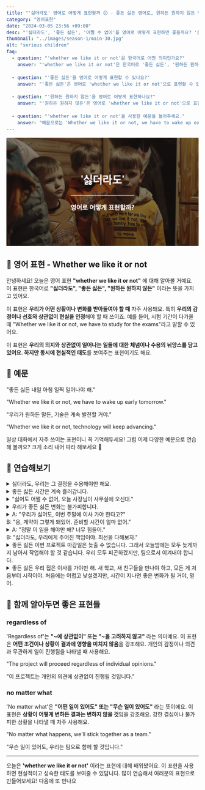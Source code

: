 ```yaml
---
title: "'싫더라도' 영어로 어떻게 표현할까 😕 - 좋든 싫든 영어로, 원하든 원하지 않든 영어로"
category: "영어표현"
date: "2024-03-05 23:56 +09:00"
desc: "'싫더라도', '좋든 싫든', '어쩔 수 없이'를 영어로 어떻게 표현하면 좋을까요? '싫더라도 운동해야 해', '좋든 싫든 세금을 내야 해' 등을 영어로 표현하는 법을 배워봅시다. 다양한 예문을 통해서 연습하고 본인의 표현으로 만들어 보세요."
thumbnail: "../images/season-1/main-30.jpg"
alt: "serious children"
faq:
  - question: "'whether we like it or not'은 한국어로 어떤 의미인가요?"
    answer: "'whether we like it or not'은 한국어로 '좋든 싫든', '원하든 원하지 않든'이라는 의미입니다. 이 표현은 우리의 감정이나 선호와 상관없이 현실을 인정해야 할 때 사용됩니다."

  - question: "'좋든 싫든'을 영어로 어떻게 표현할 수 있나요?"
    answer: "'좋든 싫든'은 영어로 'whether we like it or not'으로 표현할 수 있습니다. 예를 들어, '좋든 싫든 우리는 이 일을 해야 해'는 'Whether we like it or not, we have to do this job'으로 말할 수 있습니다."

  - question: "'원하든 원하지 않든'을 영어로 어떻게 표현하나요?"
    answer: "'원하든 원하지 않든'은 영어로 'whether we like it or not'으로 표현할 수 있습니다. 예를 들어, '원하든 원하지 않든 변화는 일어날 거야'는 'Whether we like it or not, change will happen'으로 말할 수 있습니다."

  - question: "'whether we like it or not'을 사용한 예문을 들어주세요."
    answer: "예문으로는 'Whether we like it or not, we have to wake up early tomorrow'(좋든 싫든 내일 아침 일찍 일어나야 해)가 있습니다. 또 다른 예로 'Whether we like it or not, technology will keep advancing'(우리가 원하든 말든, 기술은 계속 발전할 거야)가 있습니다."
---
```


![싫더라도 영어표현](../images/season-1/main-30.jpg)

## 🌟 영어 표현 - Whether we like it or not

안녕하세요! 오늘은 영어 표현 **"whether we like it or not"** 에 대해 알아볼 거예요. 이 표현은 한국어로 **"싫더라도", "좋든 싫든", "원하든 원하지 않든"** 이라는 뜻을 가지고 있어요.

이 표현은 **우리가 어떤 상황이나 변화를 받아들여야 할 때** 자주 사용돼요. 특히 **우리의 감정이나 선호와 상관없이 현실을 인정**해야 할 때 쓰이죠. 예를 들어, 시험 기간이 다가올 때 "Whether we like it or not, we have to study for the exams"라고 말할 수 있어요.

이 표현은 **우리의 의지와 상관없이 일어나는 일들에 대한 체념이나 수용의 뉘앙스를 담고 있어요. 하지만 동시에 현실적인 태도**를 보여주는 표현이기도 해요.

<script async src="https://pagead2.googlesyndication.com/pagead/js/adsbygoogle.js?client=ca-pub-1465612013356152"
     crossorigin="anonymous"></script>
<!-- engple-horizontal-ad -->

<ins class="adsbygoogle"
     style="display:block"
     data-ad-client="ca-pub-1465612013356152"
     data-ad-slot="2106896038"
     data-ad-format="auto"
     data-full-width-responsive="true"></ins>

<script>
     (adsbygoogle = window.adsbygoogle || []).push({});
</script>

## 📖 예문

"좋든 싫든 내일 아침 일찍 일어나야 해."

"Whether we like it or not, we have to wake up early tomorrow."

"우리가 원하든 말든, 기술은 계속 발전할 거야."

"Whether we like it or not, technology will keep advancing."

일상 대화에서 자주 쓰이는 표현이니 꼭 기억해두세요! 그럼 이제 다양한 예문으로 연습해 볼까요? 크게 소리 내어 따라 해보세요 🌟

## 💬 연습해보기

<details>
  <summary>싫더라도, 우리는 그 결정을 수용해야만 해요.</summary>
<span>Whether we like it or not, we have to accept that decision.</span>
</details>

<details>
  <summary>좋든 싫든 시간은 계속 흘러갑니다.</summary>
<span>Whether we like it or not, time keeps moving on.</span>
</details>

<details>
<summary>"싫어도 어쩔 수 없어, 오늘 사장님이 사무실에 오신대."</summary>
<span>"Hey, the boss is coming to the office today, whether we like it or not."</span>
</details>

<details>
  <summary>우리가 좋든 싫든 변화는 불가피합니다.</summary>
<span>Whether we like it or not, change is inevitable.</span>
</details>

<details>
  <summary>A: "우리가 싫어도, 이번 주말에 이사 가야 한다고?"<br>B: "응, 계약이 그렇게 돼있어. 준비할 시간이 얼마 없어."</summary>
  <span>A: "Whether we like it or not, we have to move this weekend?"<br>B: "Yes, that's how the contract is. We don't have much time to prepare."
</details>

<details>
  <summary>A: "정말 이 일을 해야만 해? 너무 힘들어."<br>B: "싫더라도, 우리에게 주어진 책임이야. 최선을 다해보자."</summary>
<span>A: "Do we really have to do this? It's too hard."<br>B: "Whether we like it or not, it's our responsibility. Let's do our best."</span>
</details>

<details>
  <summary>좋든 싫든 이번 프로젝트 마감일은 늦출 수 없습니다. 그래서 오늘밤에는 모두 늦게까지 남아서 작업해야 할 것 같습니다. 우리 모두 피곤하겠지만, 팀으로서 이겨내야 합니다.</summary>
<span>Whether we like it or not, the deadline for this project cannot be pushed back. So, it looks like we all need to stay late working tonight. It's going to be tiring for everyone, but as a team, we need to pull through.</span>
</details>

<details>
  <summary>좋든 싫든 우리 집은 이사를 가야만 해. 새 학교, 새 친구들을 만나야 하고, 모든 게 처음부터 시작이야. 처음에는 어렵고 낯설겠지만, 시간이 지나면 좋은 변화가 될 거야, 믿어.</summary>
<span>Whether we like it or not, our family has to move. It means new schools, new friends, and starting everything <a href="/blog/처음부터-영어표현/">from scratch</a>. It's going to be <a href="/blog/in-english/183.tough/">tough</a> and unfamiliar <a href="/blog/in-english/184.at-first/">at first</a>, but with time, it'll <a href="/blog/vocab-1/038.turn-out/">turn out</a> to be a good change, trust me.</span>
</details>

## 🤝 함께 알아두면 좋은 표현들

### regardless of

'Regardless of'는 **"~에 상관없이" 또는 "~을 고려하지 않고"** 라는 의미예요. 이 표현은 **어떤 조건이나 상황이 결과에 영향을 미치지 않음**을 강조해요. 개인의 감정이나 의견과 무관하게 일이 진행됨을 나타낼 때 사용해요.

"The project will proceed regardless of individual opinions."

"이 프로젝트는 개인의 의견에 상관없이 진행될 것입니다."

### no matter what

'No matter what'은 **"어떤 일이 있어도" 또는 "무슨 일이 있어도"** 라는 뜻이에요. 이 표현은 **상황이 어떻게 변하든 결과는 변하지 않을 것**임을 강조해요. 강한 결심이나 불가피한 상황을 나타낼 때 자주 사용해요.

"No matter what happens, we'll stick together as a team."

"무슨 일이 있어도, 우리는 팀으로 함께 할 것입니다."

---

오늘은 **'whether we like it or not'** 이라는 표현에 대해 배워봤어요. 이 표현을 사용하면 현실적이고 성숙한 태도를 보여줄 수 있답니다. 많이 연습해서 여러분의 표현으로 만들어보세요! 다음에 또 만나요
